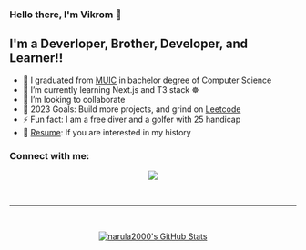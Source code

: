 ### Hello there, I'm Vikrom 👋
## I'm a Deverloper, Brother, Developer, and Learner!!

- 🔭 I graduated from [MUIC](https://muic.mahidol.ac.th/eng/) in bachelor degree of Computer Science
- 🌱 I’m currently learning Next.js and T3 stack ☸️
- 👯 I’m looking to collaborate
- 🥅 2023 Goals: Build more projects, and grind on [Leetcode](https://leetcode.com/narula2000/)
- ⚡ Fun fact: I am a free diver and a golfer with 25 handicap
- 📝 [Resume](https://raw.githubusercontent.com/narula2000/resume/main/resume.pdf): If you are interested in my history

### Connect with me:

<p align="center">
  <a href="https://www.linkedin.com/in/vikrom-narula-36aa33184/">
    <img src="https://img.shields.io/badge/LinkedIn-0077B5?style=for-the-badge&logo=linkedin&logoColor=white" />
  </a>
</p>

<br />

---

<br />

<p align="center">
  <a href="https://github.com/narula2000">
    <img align="center" alt="narula2000's GitHub Stats" src="https://github-readme-stats.vercel.app/api?username=narula2000&show_icons=true&hide_border=true&theme=tokyonight" />
  </a>
</p>
